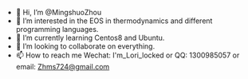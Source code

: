- 👋 Hi, I’m @MingshuoZhou
- 👀 I’m interested in the EOS in thermodynamics and different programming languages.
- 🌱 I’m currently learning Centos8 and Ubuntu.
- 💞️ I’m looking to collaborate on everything.
- 📫 How to reach me Wechat: I'm_Lori_locked or QQ: 1300985057 or email: Zhms724@gmail.com

<!---
MingshuoZhou/MingshuoZhou is a ✨ special ✨ repository because its `README.md` (this file) appears on your GitHub profile.
You can click the Preview link to take a look at your changes.
--->
